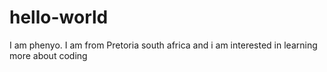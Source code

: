# hello-world
I am phenyo. I am from Pretoria south africa and i am interested in learning more about coding
